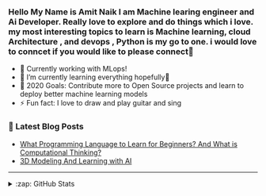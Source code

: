### Hello My Name is Amit Naik I am Machine learing engineer and Ai Developer. Really love to explore and do things which i love. my most interesting topics to learn is Machine learning, cloud Architecture , and devops , Python is my go to one. i would love to conncet if you would like to please connect👋



- 🔭 Currently working with MLops!
- 🌱 I’m currently learning everything hopefully🤣
- 🥅 2020 Goals: Contribute more to Open Source projects and learn to deploy better machine learning models
- ⚡ Fun fact: I love to draw and play guitar and sing 



### 📕 Latest Blog Posts

<!-- BLOG-POST-LIST:START -->
- [What Programming Language to Learn for Beginners? And What is Computational Thinking?](https://medium.com/@amit0388naik/what-programming-language-to-learn-for-beginners-and-what-is-computational-thinking-78d74a9dac9e)
- [3D Modeling And Learning with AI](https://medium.com/@amit0388naik/3d-modeling-and-learning-with-ai-b829d420480f)


---



<details>
  <summary>:zap: GitHub Stats</summary>

  <img align="left" alt="codeSTACKr's GitHub Stats" src="https://github-readme-stats.codestackr.vercel.app/api?username=AmitNaikRepository&show_icons=true&hide_border=true" />

</details>

